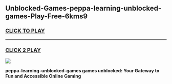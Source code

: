 
## Unblocked-Games-peppa-learning-unblocked-games-Play-Free-6kms9
<h3>
<a href="https://premium76.site?title=peppa-learning-unblocked-games&ref=17A">CLICK TO PLAY</a></h3>
<hr>

<h3>
<a href="https://premium76.site?title=peppa-learning-unblocked-games&ref=17A">CLICK 2 PLAY</a>
  
</h3>

<a href="https://premium76.site?title=peppa-learning-unblocked-games&ref=17A"><img src="https://clearcache.store/games.png"></a>


**peppa-learning-unblocked-games games unblocked: Your Gateway to Fun and Accessible Online Gaming**
